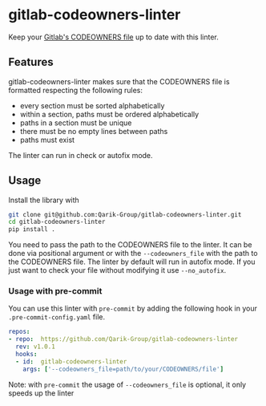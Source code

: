 # gitlab-codeowners-linter
Keep your [Gitlab's CODEOWNERS file](https://docs.gitlab.com/ee/user/project/code_owners.html) up to date with this linter.

## Features
gitlab-codeowners-linter makes sure that the CODEOWNERS file is formatted respecting the following rules:
  - every section must be sorted alphabetically
  - within a section, paths must be ordered alphabetically
  - paths in a section must be unique
  - there must be no empty lines between paths
  - paths must exist

The linter can run in check or autofix mode.

## Usage
Install the library with
```bash
git clone git@github.com:Qarik-Group/gitlab-codeowners-linter.git
cd gitlab-codeowners-linter
pip install .
```

You need to pass the path to the CODEOWNERS file to the linter. It can be done via positional argument or with the `--codeowners_file` with the path to the CODEOWNERS file.
The linter by default will run in autofix mode. If you just want to check your file without modifying it use `--no_autofix`.

### Usage with pre-commit

You can use this linter with `pre-commit` by adding the following hook in your `.pre-commit-config.yaml` file.

```yaml
repos:
- repo:  https://github.com/Qarik-Group/gitlab-codeowners-linter
  rev: v1.0.1
  hooks:
  - id:  gitlab-codeowners-linter
    args: ['--codeowners_file=path/to/your/CODEOWNERS/file']
```
Note: with `pre-commit` the usage of `--codeowners_file` is optional, it only speeds up the linter